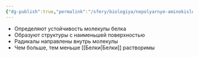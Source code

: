 ```yaml
---
{"dg-publish":true,"permalink":"/sfery/biologiya/nepolyarnye-aminokisloty/","tags":["Общаябиология"]}
---
```


- Определяют устойчивость молекулы белка
- Образуют структуры с наименьшей поверхностью
- Радикалы направлены внутрь молекулы
- Чем больше, тем меньше [[Белки\|Белки]] растворимы